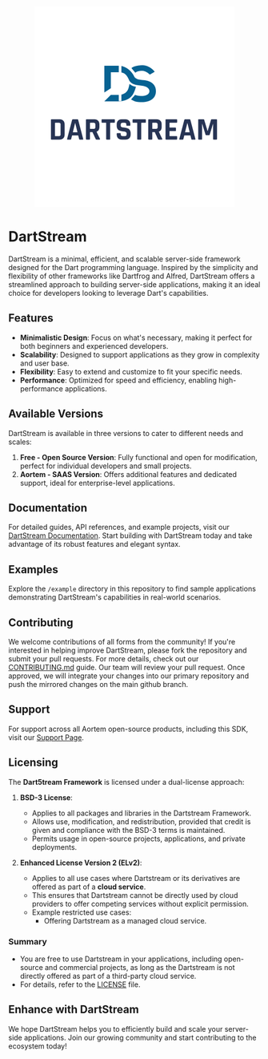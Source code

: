 
<div align="center">

<img src="./images/dartstream-logo.png" alt="DartStream Logo">
</div>

# DartStream

DartStream is a minimal, efficient, and scalable server-side framework designed for the Dart programming language. Inspired by the simplicity and flexibility of other frameworks like Dartfrog and Alfred, DartStream offers a streamlined approach to building server-side applications, making it an ideal choice for developers looking to leverage Dart's capabilities.

## Features

- **Minimalistic Design**: Focus on what's necessary, making it perfect for both beginners and experienced developers.
- **Scalability**: Designed to support applications as they grow in complexity and user base.
- **Flexibility**: Easy to extend and customize to fit your specific needs.
- **Performance**: Optimized for speed and efficiency, enabling high-performance applications.

## Available Versions

DartStream is available in three versions to cater to different needs and scales:

1. **Free - Open Source Version**: Fully functional and open for modification, perfect for individual developers and small projects.
2. **Aortem - SAAS Version**: Offers additional features and dedicated support, ideal for enterprise-level applications.

## Documentation

For detailed guides, API references, and example projects, visit our [DartStream Documentation](#). Start building with DartStream today and take advantage of its robust features and elegant syntax.

## Examples

Explore the `/example` directory in this repository to find sample applications demonstrating DartStream's capabilities in real-world scenarios.

## Contributing

We welcome contributions of all forms from the community! If you're interested in helping improve DartStream, please fork the repository and submit your pull requests. For more details, check out our [CONTRIBUTING.md](CONTRIBUTING.md) guide. Our team will review your pull request. Once approved, we will integrate your changes into our primary repository and push the mirrored changes on the main github branch.

## Support

For support across all Aortem open-source products, including this SDK, visit our [Support Page](https://aortem.io/support).

## Licensing

The **Dart5tream Framework** is licensed under a dual-license approach:

1. **BSD-3 License**:
   - Applies to all packages and libraries in the Dartstream Framework.
   - Allows use, modification, and redistribution, provided that credit is given and compliance with the BSD-3 terms is maintained.
   - Permits usage in open-source projects, applications, and private deployments.

2. **Enhanced License Version 2 (ELv2)**:
   - Applies to all use cases where Dartstream or its derivatives are offered as part of a **cloud service**.
   - This ensures that Dartstream cannot be directly used by cloud providers to offer competing services without explicit permission.
   - Example restricted use cases:
     - Offering Dartstream as a managed cloud service.

### **Summary**
- You are free to use Dartstream in your applications, including open-source and commercial projects, as long as the Dartstream is not directly offered as part of a third-party cloud service.
- For details, refer to the [LICENSE](LICENSE.md) file.

## Enhance with DartStream

We hope DartStream helps you to efficiently build and scale your server-side applications. Join our growing community and start contributing to the ecosystem today!